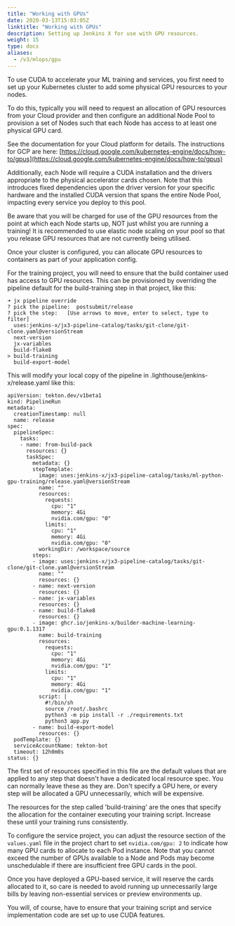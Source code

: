 ```yaml
---
title: "Working with GPUs"
date: 2020-03-13T15:03:05Z
linktitle: "Working with GPUs"
description: Setting up Jenkins X for use with GPU resources.
weight: 15
type: docs
aliases:
  - /v3/mlops/gpu
---
```


To use CUDA to accelerate your ML training and services, you first need to set up your Kubernetes cluster to add some physical GPU resources to your nodes.

To do this, typically you will need to request an allocation of GPU resources from your Cloud provider and then configure an additional Node Pool to provision a set of Nodes such that each Node has access to at least one physical GPU card.

See the documentation for your Cloud platform for details.
The instructions for GCP are here: [https://cloud.google.com/kubernetes-engine/docs/how-to/gpus](https://cloud.google.com/kubernetes-engine/docs/how-to/gpus)

Additionally, each Node will require a CUDA installation and the drivers appropriate to the physical accelerator cards chosen. Note that this introduces fixed dependencies upon the driver version for your specific hardware and the installed CUDA version that spans the entire Node Pool, impacting every service you deploy to this pool.

Be aware that you will be charged for use of the GPU resources from the point at which each Node starts up, NOT just whilst you are running a training! It is recommended to use elastic node scaling on your pool so that you release GPU resources that are not currently being utilised.

Once your cluster is configured, you can allocate GPU resources to containers as part of your application config.

For the training project, you will need to ensure that the build container used has access to GPU resources. This can be provisioned by overriding the pipeline default for the build-training step in that project, like this:

```
➜ jx pipeline override
? pick the pipeline:  postsubmit/release
? pick the step:   [Use arrows to move, enter to select, type to filter]
  uses:jenkins-x/jx3-pipeline-catalog/tasks/git-clone/git-clone.yaml@versionStream
  next-version
  jx-variables
  build-flake8
> build-training
  build-export-model
```

This will modify your local copy of the pipeline in .lighthouse/jenkins-x/release.yaml like this:

```
apiVersion: tekton.dev/v1beta1
kind: PipelineRun
metadata:
  creationTimestamp: null
  name: release
spec:
  pipelineSpec:
    tasks:
    - name: from-build-pack
      resources: {}
      taskSpec:
        metadata: {}
        stepTemplate:
          image: uses:jenkins-x/jx3-pipeline-catalog/tasks/ml-python-gpu-training/release.yaml@versionStream
          name: ""
          resources:
            requests:
              cpu: "1"
              memory: 4Gi
              nvidia.com/gpu: "0"
            limits:
              cpu: "1"
              memory: 4Gi
              nvidia.com/gpu: "0"
          workingDir: /workspace/source
        steps:
        - image: uses:jenkins-x/jx3-pipeline-catalog/tasks/git-clone/git-clone.yaml@versionStream
          name: ""
          resources: {}
        - name: next-version
          resources: {}
        - name: jx-variables
          resources: {}
        - name: build-flake8
          resources: {}
        - image: ghcr.io/jenkins-x/builder-machine-learning-gpu:0.1.1317
          name: build-training
          resources:
            requests:
              cpu: "1"
              memory: 4Gi
              nvidia.com/gpu: "1"
            limits:
              cpu: "1"
              memory: 4Gi
              nvidia.com/gpu: "1"
          script: |
            #!/bin/sh
            source /root/.bashrc
            python3 -m pip install -r ./requirements.txt
            python3 app.py
        - name: build-export-model
          resources: {}
  podTemplate: {}
  serviceAccountName: tekton-bot
  timeout: 12h0m0s
status: {}

```

The first set of resources specified in this file are the default values that are applied to any step that doesn't have a dedicated local resource spec. You can normally leave these as they are. Don't specify a GPU here, or every step will be allocated a GPU unnecessarily, which will be expensive.

The resources for the step called 'build-training' are the ones that specify the allocation for the container executing your training script. Increase these until your training runs consistently.

To configure the service project, you can adjust the resource section of the `values.yaml` file in the project chart to set `nvidia.com/gpu: 2` to indicate how many GPU cards to allocate to each Pod instance. Note that you cannot exceed the number of GPUs available to a Node and Pods may become unschedulable if there are insufficient free GPU cards in the pool.

Once you have deployed a GPU-based service, it will reserve the cards allocated to it, so care is needed to avoid running up unnecessarily large bills by leaving non-essential services or preview environments up.

You will, of course, have to ensure that your training script and service implementation code are set up to use CUDA features.
